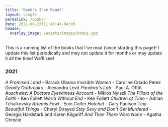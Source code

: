```yaml
---
title: "Book's I've Read!"
layout: single
permalink: /books/
date: 2021-06-22T11:48:41-04:00
header:
  overlay_image: /assets/images/books.jpg
---
```


This is a running list of the books that I've read (since starting this page)! I update this list periodically and may not update it for months or may update it all the time! We'll see!

### 2021
*A Promised Land* - Barack Obama
*Invisible Women* - Caroline Criado Perez
*Deadly Outbreaks* - Alexandra Levit
*Pandora's Lab* - Paul A. Offitt
*Auschwitz: A Doctors Eyewitness Account* - Miklos Nyiszli
*The Pillars of the Earth* - Ken Follett
*World Without End* - Ken Follett
*Children of Time* - Adrian Tchaikovsky
*Artemis Fowl* - Eoin Colfer
*Hatchet* - Gary Paulson
*Tiny Beautiful Things* - Cheryl Strayed
*Stay Sexy and Don't Get Murdered* - Georgia Hardstark and Karen Kilgariff
*And Then There Were None* - Agatha Christie
